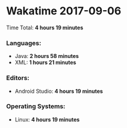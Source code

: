 # Wakatime 2017-09-06

Time Total: **4 hours 19 minutes**

### Languages:
- Java: **2 hours 58 minutes** 
- XML: **1 hours 21 minutes** 

### Editors:
- Android Studio: **4 hours 19 minutes** 

### Operating Systems:
- Linux: **4 hours 19 minutes** 

